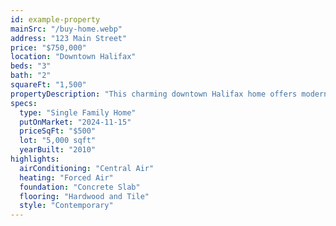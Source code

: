 ```yaml
---
id: example-property
mainSrc: "/buy-home.webp"
address: "123 Main Street"
price: "$750,000"
location: "Downtown Halifax"
beds: "3"
bath: "2"
squareFt: "1,500"
propertyDescription: "This charming downtown Halifax home offers modern amenities with a classic design. Perfect for families or professionals seeking convenience and style."
specs:
  type: "Single Family Home"
  putOnMarket: "2024-11-15"
  priceSqFt: "$500"
  lot: "5,000 sqft"
  yearBuilt: "2010"
highlights:
  airConditioning: "Central Air"
  heating: "Forced Air"
  foundation: "Concrete Slab"
  flooring: "Hardwood and Tile"
  style: "Contemporary"
---
```

